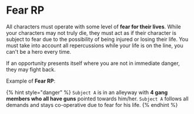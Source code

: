 # Fear RP

All characters must operate with some level of **fear for their lives**. While your characters may not truly die, they must act as if their character is subject to fear due to the possibility of being injured or losing their life. You must take into account all repercussions while your life is on the line, you can't be a hero every time.

If an opportunity presents itself where you are not in immediate danger, they may fight back.

Example of **Fear RP**:

{% hint style="danger" %}
`Subject A` is in an alleyway with **4 gang members who all have guns** pointed towards him/her. `Subject A` follows all demands and stays co-operative due to fear for his life.
{% endhint %}
